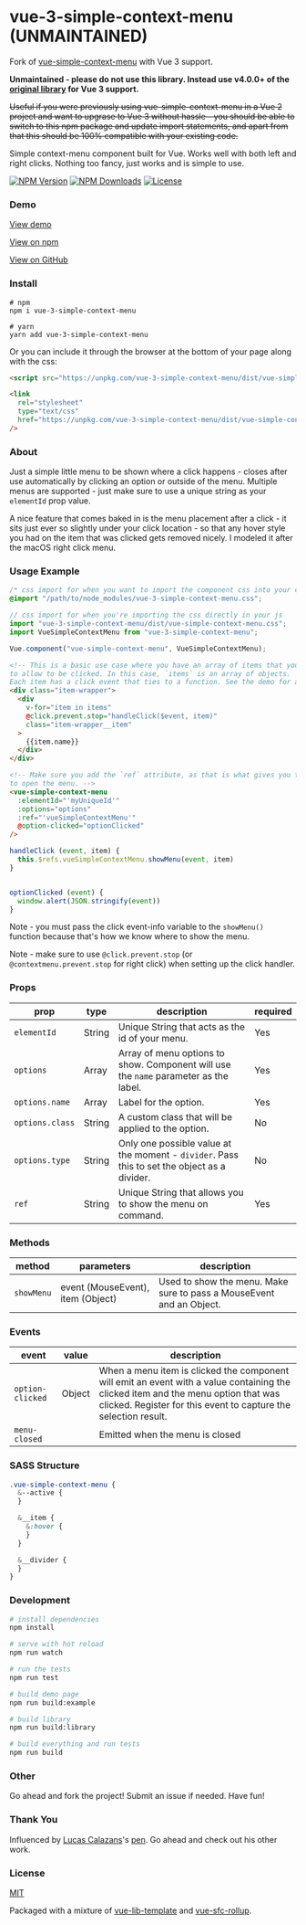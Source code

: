 # vue-3-simple-context-menu (UNMAINTAINED)

Fork of [vue-simple-context-menu](https://github.com/johndatserakis/vue-simple-context-menu) with Vue 3 support.

**Unmaintained - please do not use this library. Instead use v4.0.0+ of the [original library](https://github.com/johndatserakis/vue-simple-context-menu) for Vue 3 support.**

~~Useful if you were previously using vue-simple-context-menu in a Vue 2 project and want to upgrase to Vue 3 without hassle - you should be able to switch to this npm package and update import statements, and apart from that this should be 100% compatible with your existing code.~~

Simple context-menu component built for Vue. Works well with both left and right clicks. Nothing too fancy, just works and is simple to use.

<p align="left">
  <a href="https://www.npmjs.com/package/vue-simple-context-menu"><img src="https://img.shields.io/npm/v/vue-3-simple-context-menu.svg" alt="NPM Version"></a>
  <a href="https://www.npmjs.com/package/vue-3-simple-context-menu"><img src="https://img.shields.io/npm/dm/vue-3-simple-context-menu.svg" alt="NPM Downloads"></a>
  <a href="http://opensource.org/licenses/MIT"><img src="https://img.shields.io/badge/license-MIT-blue.svg" alt="License"></a>
</p>

### Demo

[View demo](https://johndatserakis.github.io/vue-simple-context-menu/)

[View on npm](https://www.npmjs.com/package/vue-3-simple-context-menu)

[View on GitHub](https://github.com/danielelkington/vue-simple-context-menu)

### Install

```
# npm
npm i vue-3-simple-context-menu

# yarn
yarn add vue-3-simple-context-menu
```

Or you can include it through the browser at the bottom of your page along with the css:

```html
<script src="https://unpkg.com/vue-3-simple-context-menu/dist/vue-simple-context-menu.min.js"></script>

<link
  rel="stylesheet"
  type="text/css"
  href="https://unpkg.com/vue-3-simple-context-menu/dist/vue-simple-context-menu.css"
/>
```

### About

Just a simple little menu to be shown where a click happens - closes after use automatically by clicking an option or outside of the menu. Multiple menus are supported - just make sure to use a unique string as your `elementId` prop value.

A nice feature that comes baked in is the menu placement after a click - it sits just ever so slightly under your click location - so that any hover style you had on the item that was clicked gets removed nicely. I modeled it after the macOS right click menu.

### Usage Example

```css
/* css import for when you want to import the component css into your css file/files */
@import "/path/to/node_modules/vue-3-simple-context-menu.css";
```

```js
// css import for when you're importing the css directly in your js
import "vue-3-simple-context-menu/dist/vue-simple-context-menu.css";
import VueSimpleContextMenu from "vue-3-simple-context-menu";

Vue.component("vue-simple-context-menu", VueSimpleContextMenu);
```

```html
<!-- This is a basic use case where you have an array of items that you want
to allow to be clicked. In this case, `items` is an array of objects.
Each item has a click event that ties to a function. See the demo for a full example (with multiple menus as well). -->
<div class="item-wrapper">
  <div
    v-for="item in items"
    @click.prevent.stop="handleClick($event, item)"
    class="item-wrapper__item"
  >
    {{item.name}}
  </div>
</div>

<!-- Make sure you add the `ref` attribute, as that is what gives you the ability
to open the menu. -->
<vue-simple-context-menu
  :elementId="'myUniqueId'"
  :options="options"
  :ref="'vueSimpleContextMenu'"
  @option-clicked="optionClicked"
/>
```

```js
handleClick (event, item) {
  this.$refs.vueSimpleContextMenu.showMenu(event, item)
}


optionClicked (event) {
  window.alert(JSON.stringify(event))
}
```

Note - you must pass the click event-info variable to the `showMenu()` function because that's how we know where to show the menu.

Note - make sure to use `@click.prevent.stop` (or `@contextmenu.prevent.stop` for right click) when setting up the click handler.

### Props

| prop            | type   | description                                                                                  | required |
| --------------- | ------ | -------------------------------------------------------------------------------------------- | -------- |
| `elementId`     | String | Unique String that acts as the id of your menu.                                              | Yes      |
| `options`       | Array  | Array of menu options to show. Component will use the `name` parameter as the label.         | Yes      |
| `options.name`  | Array  | Label for the option.                                                                        | Yes      |
| `options.class` | String | A custom class that will be applied to the option.                                           | No       |
| `options.type`  | String | Only one possible value at the moment - `divider`. Pass this to set the object as a divider. | No       |
| `ref`           | String | Unique String that allows you to show the menu on command.                                   | Yes      |

### Methods

| method     | parameters                        | description                                                          |
| ---------- | --------------------------------- | -------------------------------------------------------------------- |
| `showMenu` | event (MouseEvent), item (Object) | Used to show the menu. Make sure to pass a MouseEvent and an Object. |

### Events

| event            | value  | description                                                                                                                                                                                          |
| ---------------- | ------ | ---------------------------------------------------------------------------------------------------------------------------------------------------------------------------------------------------- |
| `option-clicked` | Object | When a menu item is clicked the component will emit an event with a value containing the clicked item and the menu option that was clicked. Register for this event to capture the selection result. |
| `menu-closed`    |        | Emitted when the menu is closed                                                                                                                                                                      |

### SASS Structure

```scss
.vue-simple-context-menu {
  &--active {
  }

  &__item {
    &:hover {
    }
  }

  &__divider {
  }
}
```

### Development

```bash
# install dependencies
npm install

# serve with hot reload
npm run watch

# run the tests
npm run test

# build demo page
npm run build:example

# build library
npm run build:library

# build everything and run tests
npm run build
```

### Other

Go ahead and fork the project! Submit an issue if needed. Have fun!

### Thank You

Influenced by [Lucas Calazans](https://codepen.io/lucascalazans)'s [pen](https://codepen.io/lucascalazans/pen/ALvVVw). Go ahead and check out his other work.

### License

[MIT](http://opensource.org/licenses/MIT)

Packaged with a mixture of [vue-lib-template](https://github.com/biigpongsatorn/vue-lib-template) and [vue-sfc-rollup](https://github.com/team-innovation/vue-sfc-rollup).
